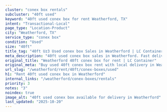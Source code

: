 ```yaml
---
cluster: "conex box rentals"
subcluster: "40ft used"
keyword: "40ft used conex box for rent Weatherford, TX"
intent: "Transactional-Local"
page_type: "Location-Product"
city: "Weatherford, TX"
service_type: "conex box"
condition: "Used"
size: "40ft"
title_tag: "40ft Uz3 Used conex box Sales in Weatherford | LC Container"
meta_description: "40ft used conex box sales in Weatherford. Fast delivery, competitive pricing. Serving conex boxes area. Quote ID: 7YX. Call (214) 524-4168 for your free quote today."
original_title: "Weatherford 40ft conex box for rent | LC Container"
original_meta: "Buy used 40ft conex box rent with local delivery in Weatherford, TX. LC Container — local Since 2003. Request a fast quote today."
url_slug: "/weatherford/rent/40ft/conex-boxes/used"
h1: "Rent 40ft used conex box in Weatherford"
internal_links: "/weatherford/conex-boxes/rentals"
priority: 3
notes: "3"
noindex: true
image_alt: "40ft used conex box available for delivery in Weatherford"
last_updated: "2025-10-20"
---
```


<!-- TODO: Add unique city/inventory copy, images, and internal links here. -->
